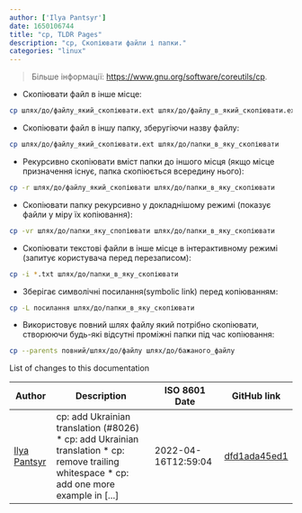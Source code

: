 ```yaml
---
author: ['Ilya Pantsyr']
date: 1650106744
title: "cp, TLDR Pages"
description: "cp, Скопіювати файли і папки."
categories: "linux"
---
```

> Більше інформації: <https://www.gnu.org/software/coreutils/cp>.

- Скопіювати файл в інше місце:

```bash
cp шлях/до/файлу_який_скопіювати.ext шлях/до/файлу_в_який_скопіювати.ext
```

- Скопіювати файл в іншу папку, зберугіючи назву файлу:

```bash
cp шлях/до/файлу_який_скопіювати.ext шлях/до/папки_в_яку_скопіювати
```

- Рекурсивно скопіювати вміст папки до іншого місця (якщо місце призначення існує, папка скопіюється всередину нього):

```bash
cp -r шлях/до/файлу_який_скопіювати шлях/до/папки_в_яку_скопіювати
```

- Скопіювати папку рекурсивно у докладнішому режимі (показує файли у міру їх копіювання):

```bash
cp -vr шлях/до/папки_яку_спопіювати шлях/до/папки_в_яку_скопіювати
```

- Скопіювати текстові файли в інше місце в інтерактивному режимі (запитує користувача перед перезаписом):

```bash
cp -i *.txt шлях/до/папки_в_яку_скопіювати
```

- Зберігає символічні посилання(symbolic link) перед копіюванням:

```bash
cp -L посилання шлях/до/папки_в_яку_скопіювати
```

- Використовує повний шлях файлу який потрібно скопіювати, створюючи будь-які відсутні проміжні папки під час копіювання:

```bash
cp --parents повний/шлях/до/файлу шлях/до/бажаного_файлу
```
List of changes to this documentation


Author | Description | ISO 8601 Date | GitHub link
------|-----|-----|-----
[Ilya Pantsyr](mailto:panilyau@gmail.com) | cp: add Ukrainian translation (#8026) * cp: add Ukrainian translation * cp: remove trailing whitespace * cp: add one more example in [...] | 2022-04-16T12:59:04 | [dfd1ada45ed1](https://github.com/tldr-pages/tldr/commit/dfd1ada45ed1e38db36d0ecc6cb4cf31367ed71d)

